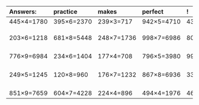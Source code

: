 | Answers: | practice | makes | perfect | ! |
| :--- | :--- | :--- | :--- | :--- |
| 445×4=1780 | 395×6=2370 | 239×3=717 | 942×5=4710 | 433×7=3031 | 
|   |   |   |   |   | 
|   |   |   |   |   | 
|   |   |   |   |   | 
| 203×6=1218 | 681×8=5448 | 248×7=1736 | 998×7=6986 | 802×6=4812 | 
|   |   |   |   |   | 
|   |   |   |   |   | 
|   |   |   |   |   | 
|   |   |   |   |   | 
| 776×9=6984 | 234×6=1404 | 177×4=708 | 796×5=3980 | 990×5=4950 | 
|   |   |   |   |   | 
|   |   |   |   |   | 
|   |   |   |   |   | 
|   |   |   |   |   | 
| 249×5=1245 | 120×8=960 | 176×7=1232 | 867×8=6936 | 331×4=1324 | 
|   |   |   |   |   | 
|   |   |   |   |   | 
|   |   |   |   |   | 
|   |   |   |   |   | 
| 851×9=7659 | 604×7=4228 | 224×4=896 | 494×4=1976 | 460×4=1840 | 
